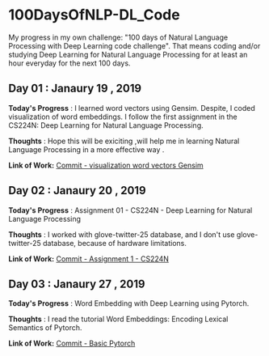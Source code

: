 # 100DaysOfNLP-DL_Code

My progress in my own challenge: "100 days of Natural Language Processing with Deep Learning code challenge". That means coding and/or studying Deep Learning for Natural Language Processing for at least an hour everyday for the next 100 days.

## Day 01 : Janaury 19 , 2019
 
**Today's Progress** : I learned word vectors using Gensim. Despite, I coded visualization of word embeddings. I follow the first assignment in the CS224N: Deep Learning for Natural Language Processing. 

**Thoughts** : Hope this will be exiciting ,will help me in learning Natural Language Processing in a more effective way .

**Link of Work:** [Commit - visualization word vectors Gensim](https://github.com/marbramen/100DaysOfNLP-DL_Code/blob/master/Day%201%20-%20Gensim%20word%20vector%20Visualization%20-%20CS224N.ipynb)


## Day 02 : Janaury 20 , 2019
 
**Today's Progress** : Assignment 01 - CS224N - Deep Learning for Natural Language Processing

**Thoughts** : I worked with glove-twitter-25 database, and I don't use glove-twitter-25 database, because of hardware limitations.
 
**Link of Work:** [Commit - Assignment 1 - CS224N](https://github.com/marbramen/100DaysOfNLP-DL_Code/blob/master/Day%202%20-%20Exploring%20Word%20Vectors%20-%20CS224N%20-%20Assignment%201.ipynb)


## Day 03 : Janaury 27 , 2019
 
**Today's Progress** : Word Embedding with Deep Learning using Pytorch.

**Thoughts** : I read the tutorial Word Embeddings: Encoding Lexical Semantics of Pytorch.
 
**Link of Work:** [Commit - Basic Pytorch](https://github.com/marbramen/100DaysOfNLP-DL_Code/blob/master/Day%203%20-%20Basic%20PyTorch%20NLP%20DeepLearning.ipynb)
